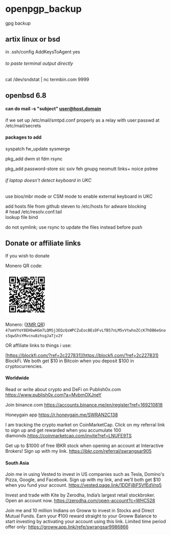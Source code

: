 # openpgp_backup

gpg backup

## artix linux or bsd

in .ssh/config
AddKeysToAgent yes

######  to paste terminal output directly
cat /dev/sndstat | nc termbin.com 9999


## openbsd 6.8

#### can do mail -s "subject" user@host.domain
if we set up /etc/mail/smtpd.conf properly as a relay
with user:passwd at /etc/mail/secrets

#### packages to add

syspatch
fw_update
sysmerge

pkg_add dwm st fdm rsync

pkg_add password-store sic sxiv feh gnupg neomutt links+ noice pstree


###### if laptop doesn't detect keyboard in UKC
use bios/mbr mode or CSM mode to enable external keyboard in UKC


add hosts file from github steven to /etc/hosts for adware blocking  
\# head /etc/resolv.conf.tail  
lookup file bind

do not symlink; use rsync to update the files instead before push

## Donate or affiliate links

If you wish to donate

Monero QR code:

![Monero(xmr) address QR code to donate to](pix/xmr-addr.png "Monero address QR code to donate to")

Monero: ([XMR QR](pix/xmr-addr.png)) `47omVYoY8EHbwHGm7LQMSj3EQzQsWPCZuEocBEsDFvLfB57nLM5vVtwhoZCcK7hDB6eGnos5qwShsYMvcnu8zhsgJaTjv2Y`  



OR affiliate links to things i use:

[https://blockfi.com/?ref=2c227831](https://blockfi.com/?ref=2c227831) BlockFi. We both get $10 in Bitcoin when you deposit $100 in cryptocurrencies.


#### Worldwide

Read or write about crypto and DeFi on Publish0x.com https://www.publish0x.com?a=MvbmOXJneY

Join binance.com https://accounts.binance.me/en/register?ref=169210818

Honeygain app https://r.honeygain.me/SWRAN2C138

I am tracking the crypto market on CoinMarketCap. Click on my referral link to sign up and get rewarded when you accumulate 100 diamonds.https://coinmarketcap.com/invite?ref=LNUFE9TS

Get up to $1000 of free IBKR stock when opening an account at Interactive Brokers! Sign up with my link. https://ibkr.com/referral/swrangsar905

#### South Asia

Join me in using Vested to invest in US companies such as Tesla, Domino's Pizza, Google, and Facebook. Sign up with my link, and we’ll both get $10 when you fund your account. https://vested.page.link/1DDFj8iF5VfEdVrq5

Invest and trade with Kite by Zerodha, India’s largest retail stockbroker. Open an account now. https://zerodha.com/open-account?c=WHC528

Join me and 10 million Indians on Groww to invest in Stocks and Direct Mutual Funds. Earn your ₹100 reward straight to your Groww Balance to start investing by activating your account using this link. Limited time period offer only: https://groww.app.link/refe/swrangsar9986866
